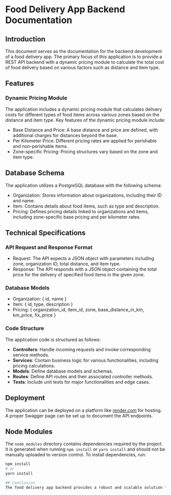 # Food Delivery App Backend Documentation

## Introduction
This document serves as the documentation for the backend development of a food delivery app. The primary focus of this application is to provide a REST API backend with a dynamic pricing module to calculate the total cost of food delivery based on various factors such as distance and item type.

## Features
### Dynamic Pricing Module
The application includes a dynamic pricing module that calculates delivery costs for different types of food items across various zones based on the distance and item type. Key features of the dynamic pricing module include:
- Base Distance and Price: A base distance and price are defined, with additional charges for distances beyond the base.
- Per Kilometer Price: Different pricing rates are applied for perishable and non-perishable items.
- Zone-specific Pricing: Pricing structures vary based on the zone and item type.

## Database Schema
The application utilizes a PostgreSQL database with the following schema:
- Organization: Stores information about organizations, including their ID and name.
- Item: Contains details about food items, such as type and description.
- Pricing: Defines pricing details linked to organizations and items, including zone-specific base pricing and per kilometer rates.

## Technical Specifications
### API Request and Response Format
- Request: The API expects a JSON object with parameters including zone, organization ID, total distance, and item type.
- Response: The API responds with a JSON object containing the total price for the delivery of specified food items in the given zone.

### Database Models
- Organization: { id, name }
- Item: { id, type, description }
- Pricing: { organization_id, item_id, zone, base_distance_in_km, km_price, fix_price }

### Code Structure
The application code is structured as follows:
- **Controllers**: Handle incoming requests and invoke corresponding service methods.
- **Services**: Contain business logic for various functionalities, including pricing calculations.
- **Models**: Define database models and schemas.
- **Routes**: Define API routes and their associated controller methods.
- **Tests**: Include unit tests for major functionalities and edge cases.

## Deployment
The application can be deployed on a platform like [render.com](https://render.com/) for hosting. A proper Swagger page can be set up to document the API endpoints.

## Node Modules
The `node_modules` directory contains dependencies required by the project. It is generated when running `npm install` or `yarn install` and should not be manually uploaded to version control. To install dependencies, run:
```bash
npm install
# or
yarn install

## Conclusion
The food delivery app backend provides a robust and scalable solution for calculating delivery costs based on various factors. With its dynamic pricing module and efficient database schema, the application offers flexibility and accuracy in determining total prices for food delivery operations.
